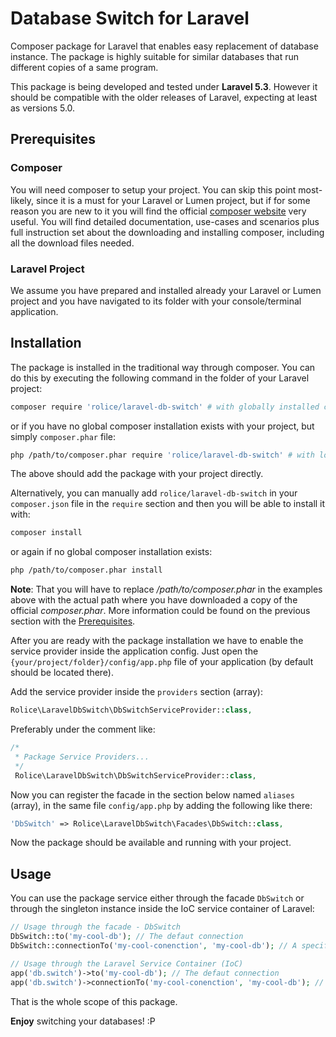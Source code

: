 # Database Switch for Laravel
Composer package for Laravel that enables easy replacement of database instance.
The package is highly suitable for similar databases that run different copies of a same program.

This package is being developed and tested under **Laravel 5.3**. However it should be compatible with the older releases
of Laravel, expecting at least as versions 5.0.

## Prerequisites

### Composer
You will need composer to setup your project. You can skip this point most-likely, since it is a must for your Laravel
or Lumen project, but if for some reason you are new to it you will find the official
[composer website](http://getcomposer.org/) very useful. You will find detailed documentation, use-cases and scenarios
plus full instruction set about the downloading and installing composer, including all the download files needed.

### Laravel Project
We assume you have prepared and installed already your Laravel or Lumen project and you have navigated to its folder
with your console/terminal application.

## Installation
The package is installed in the traditional way through composer. You can do this by executing the following command
in the folder of your Laravel project:

```sh
composer require 'rolice/laravel-db-switch' # with globally installed composer
```

or if you have no global composer installation exists with your project, but simply `composer.phar` file:

```sh
php /path/to/composer.phar require 'rolice/laravel-db-switch' # with local composer.phar file
```

The above should add the package with your project directly.

Alternatively, you can manually add `rolice/laravel-db-switch` in your `composer.json` file in the `require` section and then  you will be able to install it with:

```sh
composer install
```

or again if no global composer installation exists:

```sh
php /path/to/composer.phar install
```

**Note**: That you will have to replace */path/to/composer.phar* in the examples above with the actual path where you
have downloaded a copy of the official *composer.phar*. More information could be found on the previous  section with
the [Prerequisites](##Prerequisites).

After you are ready with the package installation we have to enable the service provider inside the application config.
Just open the `{your/project/folder}/config/app.php` file of your application (by default should be located there).

Add the service provider inside the `providers` section (array):

```php
Rolice\LaravelDbSwitch\DbSwitchServiceProvider::class,
```

Preferably under the comment like:

```php
/*
 * Package Service Providers...
 */
 Rolice\LaravelDbSwitch\DbSwitchServiceProvider::class,
```

Now you can register the facade in the section below named `aliases` (array), in the same file `config/app.php` by
adding the following like there:

```php
'DbSwitch' => Rolice\LaravelDbSwitch\Facades\DbSwitch::class,
```

Now the package should be available and running with your project.

## Usage
You can use the package service either through the facade `DbSwitch` or through the singleton instance inside the IoC
service container of Laravel:

```php
// Usage through the facade - DbSwitch
DbSwitch::to('my-cool-db'); // The defaut connection
DbSwitch::connectionTo('my-cool-conenction', 'my-cool-db'); // A specific connection database

// Usage through the Laravel Service Container (IoC)
app('db.switch')->to('my-cool-db'); // The defaut connection
app('db.switch')->connectionTo('my-cool-conenction', 'my-cool-db'); // A specific connection database
```

That is the whole scope of this package.

**Enjoy** switching your databases! :P
